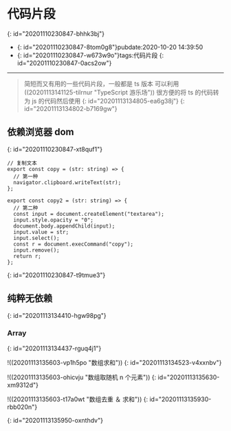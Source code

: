 # 代码片段
{: id="20201110230847-bhhk3bj"}

- {: id="20201110230847-8tom0g8"}pubdate:2020-10-20 14:39:50
- {: id="20201110230847-w673w9o"}tags:代码片段
{: id="20201110230847-0acs2ow"}

---

> 简短而又有用的一些代码片段，一般都是 ts 版本 可以利用((20201113141125-tilrnur "TypeScript 游乐场")) 很方便的将 ts 的代码转为 js 的代码然后使用
> {: id="20201113134805-ea6g38j"}
{: id="20201113134802-b7169gw"}

## 依赖浏览器 dom
{: id="20201110230847-xt8quf1"}

```typescript{.g-code_snippet file-name=copy.ts}
// 复制文本
export const copy = (str: string) => {
  // 第一种
  navigator.clipboard.writeText(str);
};

export const copy2 = (str: string) => {
  // 第二种
  const input = document.createElement("textarea");
  input.style.opacity = "0";
  document.body.appendChild(input);
  input.value = str;
  input.select();
  const r = document.execCommand("copy");
  input.remove();
  return r;
};
```
{: id="20201110230847-t9tmue3"}

## 纯粹无依赖
{: id="20201113134410-hgw98pg"}

### Array
{: id="20201113134437-rguq4j1"}

!((20201113135603-vp1h5po "数组求和"))
{: id="20201113134523-v4xxnbv"}

!((20201113135603-ohicvju "数组取随机 n 个元素"))
{: id="20201113135630-xm9312d"}

!((20201113135603-t17a0wt "数组去重 ＆ 求和"))
{: id="20201113135930-rbb020n"}

{: id="20201113135950-oxnthdv"}
